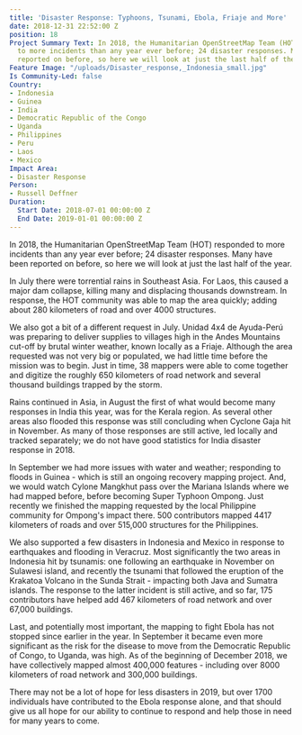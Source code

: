 ```yaml
---
title: 'Disaster Response: Typhoons, Tsunami, Ebola, Friaje and More'
date: 2018-12-31 22:52:00 Z
position: 18
Project Summary Text: In 2018, the Humanitarian OpenStreetMap Team (HOT) responded
  to more incidents than any year ever before; 24 disaster responses. Many have been
  reported on before, so here we will look at just the last half of the year.
Feature Image: "/uploads/Disaster_response,_Indonesia_small.jpg"
Is Community-Led: false
Country:
- Indonesia
- Guinea
- India
- Democratic Republic of the Congo
- Uganda
- Philippines
- Peru
- Laos
- Mexico
Impact Area:
- Disaster Response
Person:
- Russell Deffner
Duration:
  Start Date: 2018-07-01 00:00:00 Z
  End Date: 2019-01-01 00:00:00 Z
---
```


In 2018, the Humanitarian OpenStreetMap Team (HOT) responded to more incidents than any year ever before; 24 disaster responses. Many have been reported on before, so here we will look at just the last half of the year.

In July there were torrential rains in Southeast Asia. For Laos, this caused a major dam collapse, killing many and displacing thousands downstream. In response, the HOT community was able to map the area quickly; adding about 280 kilometers of road and over 4000 structures.

We also got a bit of a different request in July. Unidad 4x4 de Ayuda-Perú was preparing to deliver supplies to villages high in the Andes Mountains cut-off by brutal winter weather, known locally as a Friaje. Although the area requested was not very big or populated, we had little time before the mission was to begin. Just in time, 38 mappers were able to come together and digitize the roughly 650 kilometers of road network and several thousand buildings trapped by the storm.

Rains continued in Asia, in August the first of what would become many responses in India this year, was for the Kerala region. As several other areas also flooded this response was still concluding when Cyclone Gaja hit in November. As many of those responses are still active, led locally and tracked separately; we do not have good statistics for India disaster response in 2018. 

In September we had more issues with water and weather; responding to floods in Guinea - which is still an ongoing recovery mapping project. And, we would watch Cylone Mangkhut pass over the Mariana Islands where we had mapped before, before becoming Super Typhoon Ompong. Just recently we finished the mapping requested by the local Philippine community for Ompong's impact there. 500 contributors mapped 4417 kilometers of roads and over 515,000 structures for the Philippines.

We also supported a few disasters in Indonesia and Mexico in response to earthquakes and flooding in Veracruz. Most significantly the two areas in Indonesia hit by tsunamis: one following an earthquake in November on Sulawesi island, and recently the tsunami that followed the eruption of the Krakatoa Volcano in the Sunda Strait - impacting both Java and Sumatra islands. The response to the latter incident is still active, and so far, 175 contributors have helped add 467 kilometers of road network and over 67,000 buildings.

Last, and potentially most important, the mapping to fight Ebola has not stopped since earlier in the year. In September it became even more significant as the risk for the disease to move from the Democratic Republic of Congo, to Uganda, was high. As of the beginning of December 2018, we have collectively mapped almost 400,000 features - including over 8000 kilometers of road network and 300,000 buildings.

There may not be a lot of hope for less disasters in 2019, but over 1700 individuals have contributed to the Ebola response alone, and that should give us all hope for our ability to continue to respond and help those in need for many years to come.

